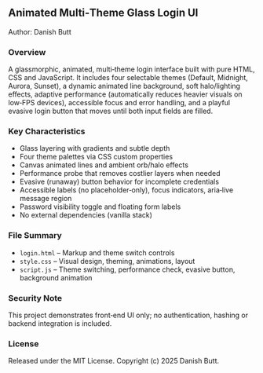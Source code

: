 ## Animated Multi‑Theme Glass Login UI

Author: Danish Butt

### Overview
A glassmorphic, animated, multi‑theme login interface built with pure HTML, CSS and JavaScript. It includes four selectable themes (Default, Midnight, Aurora, Sunset), a dynamic animated line background, soft halo/lighting effects, adaptive performance (automatically reduces heavier visuals on low‑FPS devices), accessible focus and error handling, and a playful evasive login button that moves until both input fields are filled.

### Key Characteristics
- Glass layering with gradients and subtle depth
- Four theme palettes via CSS custom properties
- Canvas animated lines and ambient orb/halo effects
- Performance probe that removes costlier layers when needed
- Evasive (runaway) button behavior for incomplete credentials
- Accessible labels (no placeholder‑only), focus indicators, aria‑live message region
- Password visibility toggle and floating form labels
- No external dependencies (vanilla stack)

### File Summary
- `login.html` – Markup and theme switch controls
- `style.css` – Visual design, theming, animations, layout
- `script.js` – Theme switching, performance check, evasive button, background animation

### Security Note
This project demonstrates front‑end UI only; no authentication, hashing or backend integration is included.

### License
Released under the MIT License. Copyright (c) 2025 Danish Butt.
